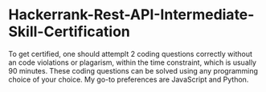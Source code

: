 # Hackerrank-Rest-API-Intermediate-Skill-Certification

To get certified, one should attemplt 2 coding questions correctly without an code violations or plagarism, within the time constraint, which is usually 90 minutes. These coding questions can be solved using any programming choice of your choice. My go-to preferences are JavaScript and Python.
